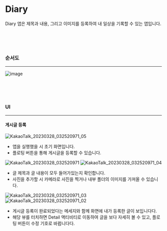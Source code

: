 # Diary
Diary 앱은 제목과 내용, 그리고 이미지를 등록하여 내 일상을 기록할 수 있는 앱입니다.

<br>
<br>
<br>

### 순서도
----------
![image](https://user-images.githubusercontent.com/72846127/229265252-267adc0f-73b6-41e1-8755-531906b0e239.png)

<br>
<br>
<br>

### UI
----------
#### 게시글 등록

![KakaoTalk_20230328_032520971_05](https://user-images.githubusercontent.com/72846127/229265376-793b7946-31e8-4a82-92f1-5bcf8bd34e5e.jpg)

- 앱을 실행했을 시 초기 화면입니다.
- 플로팅 버튼을 통해 게시글을 등록할 수 있습니다.

![KakaoTalk_20230328_032520971](https://user-images.githubusercontent.com/72846127/229265396-7e1a2f8a-f28f-4d65-83e7-3bc8cfe1e7fd.jpg) ![KakaoTalk_20230328_032520971_04](https://user-images.githubusercontent.com/72846127/229265404-4e2a84c9-502d-42e1-8b3d-b87daadf9689.jpg)
- 글 제목과 글 내용이 모두 들어가있는지 확인합니다.
- 사진을 추가할 시 카메라로 사진을 찍거나 내부 폴더의 이미지를 가져올 수 있습니다.

![KakaoTalk_20230328_032520971_03](https://user-images.githubusercontent.com/72846127/229265427-6cdaafaf-c784-4600-a0fb-1ddf30015647.jpg) ![KakaoTalk_20230328_032520971_02](https://user-images.githubusercontent.com/72846127/229265449-a776bd39-14e4-4677-89b0-a641a4a0f467.jpg)
- 게시글 등록이 완료되었다는 메세지와 함께 화면에 내가 등록한 글이 보입니다다.
- 해당 뷰를 터치하면 Detail 액티비티로 이동하여 글을 보다 자세히 볼 수 있고, 플로팅 버튼이 수정 기호로 바뀝니다다.


